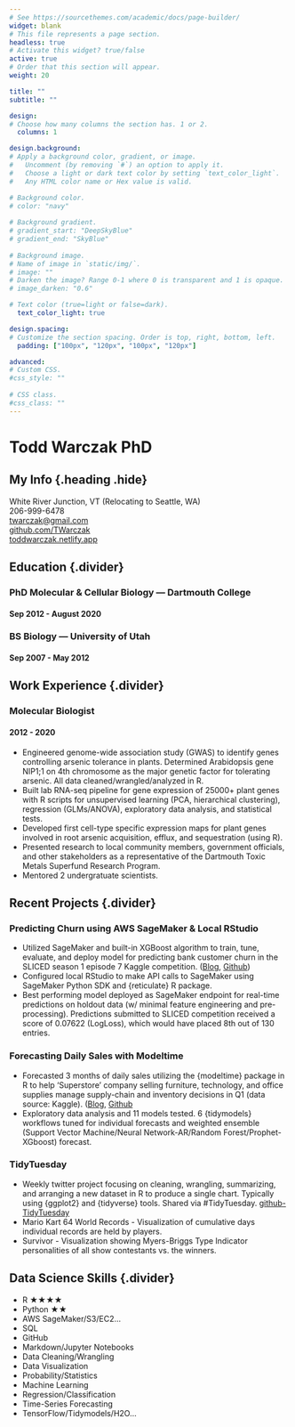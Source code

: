 ```yaml
---
# See https://sourcethemes.com/academic/docs/page-builder/
widget: blank
# This file represents a page section.
headless: true
# Activate this widget? true/false
active: true
# Order that this section will appear.
weight: 20

title: ""
subtitle: ""

design:
# Choose how many columns the section has. 1 or 2.
  columns: 1

design.background:
# Apply a background color, gradient, or image.
#   Uncomment (by removing `#`) an option to apply it.  
#   Choose a light or dark text color by setting `text_color_light`.
#   Any HTML color name or Hex value is valid.

# Background color.
# color: "navy"
  
# Background gradient.
# gradient_start: "DeepSkyBlue"
# gradient_end: "SkyBlue"
  
# Background image.
# Name of image in `static/img/`.
# image: ""
# Darken the image? Range 0-1 where 0 is transparent and 1 is opaque.
# image_darken: "0.6"

# Text color (true=light or false=dark).
  text_color_light: true

design.spacing:
# Customize the section spacing. Order is top, right, bottom, left.
  padding: ["100px", "120px", "100px", "120px"]

advanced:
# Custom CSS. 
#css_style: ""
 
# CSS class.
#css_class: ""
---
```


# Todd Warczak PhD
## My Info {.heading .hide}
White River Junction, VT (Relocating to Seattle, WA)\
206-999-6478\
twarczak@gmail.com\
[github.com/TWarczak](https://github.com/TWarczak)\
[toddwarczak.netlify.app](https://toddwarczak.netlify.app)

## Education {.divider}

### PhD Molecular & Cellular Biology &mdash; Dartmouth College
#### Sep 2012 - August 2020

### BS Biology &mdash; University of Utah
#### Sep 2007 - May 2012

## Work Experience {.divider}

### Molecular Biologist
#### 2012 - 2020
* Engineered genome-wide association study (GWAS) to identify genes controlling arsenic tolerance in plants. Determined Arabidopsis gene NIP1;1 on 4th chromosome as the major genetic factor for tolerating arsenic. All data cleaned/wrangled/analyzed in R.
* Built lab RNA-seq pipeline for gene expression of 25000+ plant genes with R scripts for unsupervised learning (PCA, hierarchical clustering), regression (GLMs/ANOVA), exploratory data analysis, and statistical tests.
* Developed first cell-type specific expression maps for plant genes involved in root arsenic acquisition, efflux, and sequestration (using R).
* Presented research to local community members, government officials, and other stakeholders as a representative of the Dartmouth Toxic Metals Superfund Research Program.
* Mentored 2 undergratuate scientists.

## Recent Projects {.divider}

### Predicting Churn using AWS SageMaker & Local RStudio
* Utilized SageMaker and built-in XGBoost algorithm to train, tune, evaluate, and deploy model for predicting bank customer churn in the SLICED season 1 episode 7 Kaggle competition. ([Blog](https://toddwarczak.netlify.app/post/sagemaker/), [Github](https://github.com/TWarczak/data_warz/tree/master/content/post/2021-08-01-sagemaker-r-xgb-churn))
* Configured local RStudio to make API calls to SageMaker using SageMaker Python SDK and {reticulate} R package.
* Best performing model deployed as SageMaker endpoint for real-time predictions on holdout data (w/ minimal feature engineering and pre-processing). Predictions submitted to SLICED competition received a score of 0.07622 (LogLoss), which would have placed 8th out of 130 entries.

### Forecasting Daily Sales with Modeltime
* Forecasted 3 months of daily sales utilizing the {modeltime} package in R to help ‘Superstore’ company selling furniture, technology, and office supplies manage supply-chain and inventory decisions in Q1 (data source: Kaggle). ([Blog](https://toddwarczak.netlify.app/post/modeltime/), [Github](https://github.com/TWarczak/data_warz/tree/master/content/post/2021-05-26-forecasting-daily-sales-w-modeltime)
* Exploratory data analysis and 11 models tested. 6 {tidymodels} workflows tuned for individual forecasts and weighted ensemble (Support Vector Machine/Neural Network-AR/Random Forest/Prophet-XGboost) forecast.

### TidyTuesday
* Weekly twitter project focusing on cleaning, wrangling, summarizing, and arranging a new dataset in R to produce a single chart. Typically using {ggplot2} and {tidyverse} tools. Shared via #TidyTuesday. [github-TidyTuesday](https://github.com/TWarczak/TidyTuesday)
* Mario Kart 64 World Records - Visualization of cumulative days individual records are held by players.
* Survivor - Visualization showing Myers-Briggs Type Indicator personalities of all show contestants vs. the winners.

## Data Science Skills {.divider}
  * R ★★★★
  * Python ★★
  * AWS SageMaker/S3/EC2...
  * SQL
  * GitHub
  * Markdown/Jupyter Notebooks
  * Data Cleaning/Wrangling
  * Data Visualization
  * Probability/Statistics
  * Machine Learning
  * Regression/Classification
  * Time-Series Forecasting
  * TensorFlow/Tidymodels/H2O...
